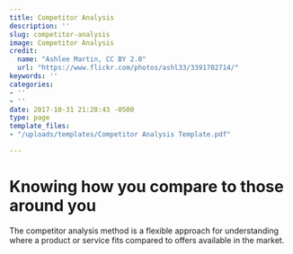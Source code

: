 ```yaml
---
title: Competitor Analysis
description: ''
slug: competitor-analysis
image: Competitor Analysis
credit:
  name: "Ashlee Martin, CC BY 2.0"
  url: "https://www.flickr.com/photos/ashl33/3391702714/"
keywords: ''
categories:
- ''
- ''
date: 2017-10-31 21:28:43 -0500
type: page
template_files:
- "/uploads/templates/Competitor Analysis Template.pdf"

---
```

# Knowing how you compare to those around you

The competitor analysis method is a flexible approach for understanding where a product or service fits compared to offers available in the market.
